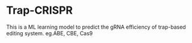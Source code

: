 # Trap-CRISPR
This is a ML learning model to predict the gRNA efficiency  of trap-based editing system. eg.ABE, CBE, Cas9
